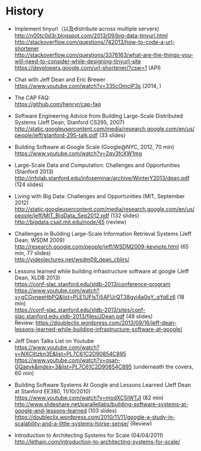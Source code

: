 # History

* Implement tinyurl（以及distribute across multiple servers) 
<br>http://n00tc0d3r.blogspot.com/2013/09/big-data-tinyurl.html 
<br>http://stackoverflow.com/questions/742013/how-to-code-a-url-shortener 
<br>http://stackoverflow.com/questions/3376163/what-are-the-things-you-will-need-to-consider-while-designing-tinyurl-site 
<br>https://developers.google.com/url-shortener/?csw=1 (API)

* Chat with Jeff Dean and Eric Brewer
<br>https://www.youtube.com/watch?v=335cOmciP3s (2014, )

* The CAP FAQ: 
<br>https://github.com/henryr/cap-faq 

* Software Engineering Advice from Building Large-Scale Distributed Systems (Jeff Dean, Stanford CS295, 2007)
<br>http://static.googleusercontent.com/media/research.google.com/en/us/people/jeff/stanford-295-talk.pdf (33 slides)

* Building Software at Google Scale (Google@NYC, 2012, 70 min)
<br>https://www.youtube.com/watch?v=2qv3fcXW1mg

* Large-Scale Data and Computation: Challenges and Opportunities (Stanford 2013)
http://infolab.stanford.edu/infoseminar/archive/WinterY2013/dean.pdf (124 slides)

* Living with Big Data: Challenges and Opportunities (MIT, September 2012)
<br>http://static.googleusercontent.com/media/research.google.com/en/us/people/jeff/MIT_BigData_Sep2012.pdf (132 slides)
<br>http://bigdata.csail.mit.edu/node/45 (review)

* Challenges in Building Large-Scale Information Retrieval Systems (Jeff Dean, WSDM 2009)
<br>http://research.google.com/people/jeff/WSDM2009-keynote.html (65 min, 77 slides)
<br>http://videolectures.net/wsdm09_dean_cblirs/

* Lessons learned while building infrastructure software at google (Jeff Dean, XLDB 2013)
<br>https://conf-slac.stanford.edu/xldb-2013/conference-program
<br>https://www.youtube.com/watch?v=gCGvneeHbPQ&list=PLE1UFlsTj5AFUrQT38gvi4a0qY_gYqEz6 (18 min)
<br>https://conf-slac.stanford.edu/xldb-2013/sites/conf-slac.stanford.edu.xldb-2013/files/JDean.pdf (48 slides)
<br>Review: https://doubleclix.wordpress.com/2013/09/16/jeff-dean-lessons-learned-while-building-infrastructure-software-at-google/

* Jeff Dean Talks List on Youtube
<br>https://www.youtube.com/watch?v=NXCIItzkn3E&list=PL7C61C2D90854C895
<br>https://www.youtube.com/watch?v=qsan-GQaeyk&index=3&list=PL7C61C2D90854C895 (underneath the covers, 60 min)

* Building Software Systems At Google and Lessons Learned (Jeff Dean at Stanford EE380, 11/10/2010)
<br>https://www.youtube.com/watch?v=modXC5IWTJI (82 min)
<br>http://www.slideshare.net/parallellabs/building-software-systems-at-google-and-lessons-learned (103 slides)
<br>https://doubleclix.wordpress.com/2010/11/11/google-a-study-in-scalability-and-a-little-systems-horse-sense/ (Review)

* Introduction to Architecting Systems for Scale (04/04/2011)
<br>http://lethain.com/introduction-to-architecting-systems-for-scale/






